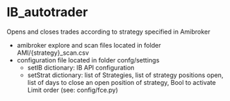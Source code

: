 # IB_autotrader
Opens and closes trades according to strategy specified in Amibroker
  - amibroker explore and scan files located in folder AMI/{strategy}_scan.csv
  - configuration file located in folder confg/settings
    - setIB dictionary: IB API configuration
    - setStrat dictionary: list of Strategies, list of strategy positions open, list of days to close an open position of strategy, Bool to activate Limit order (see: config/fce.py)

